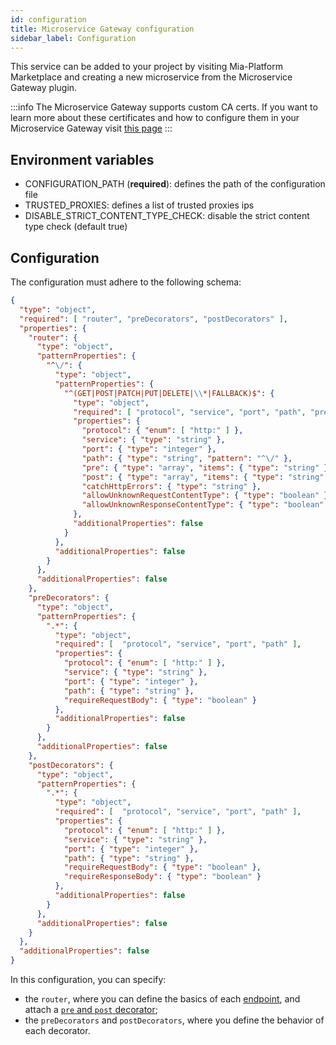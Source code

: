 ```yaml
---
id: configuration
title: Microservice Gateway configuration
sidebar_label: Configuration
---
```

This service can be added to your project by visiting Mia-Platform Marketplace and creating a new microservice from the Microservice Gateway plugin.

:::info
The Microservice Gateway supports custom CA certs. If you want to learn more about these certificates and how to configure them in your Microservice Gateway visit [this page](../../development_suite/api-console/api-design/services#provide-a-ca-certificate-to-a-custom-service)
:::

## Environment variables

- CONFIGURATION_PATH (__required__): defines the path of the configuration file
- TRUSTED_PROXIES: defines a list of trusted proxies ips
- DISABLE_STRICT_CONTENT_TYPE_CHECK: disable the strict content type check (default true)

## Configuration

The configuration must adhere to the following schema:

```json
{
  "type": "object",
  "required": [ "router", "preDecorators", "postDecorators" ],
  "properties": {
    "router": {
      "type": "object",
      "patternProperties": {
        "^\/": {
          "type": "object",
          "patternProperties": {
            "^(GET|POST|PATCH|PUT|DELETE|\\*|FALLBACK)$": {
              "type": "object",
              "required": [ "protocol", "service", "port", "path", "pre", "post" ],
              "properties": {
                "protocol": { "enum": [ "http:" ] },
                "service": { "type": "string" },
                "port": { "type": "integer" },
                "path": { "type": "string", "pattern": "^\/" },
                "pre": { "type": "array", "items": { "type": "string" } },
                "post": { "type": "array", "items": { "type": "string" } },
                "catchHttpErrors": { "type": "string" },
                "allowUnknownRequestContentType": { "type": "boolean" },
                "allowUnknownResponseContentType": { "type": "boolean" }
              },
              "additionalProperties": false
            }
          },
          "additionalProperties": false
        }
      },
      "additionalProperties": false
    },
    "preDecorators": {
      "type": "object",
      "patternProperties": {
        ".*": {
          "type": "object",
          "required": [  "protocol", "service", "port", "path" ],
          "properties": {
            "protocol": { "enum": [ "http:" ] },
            "service": { "type": "string" },
            "port": { "type": "integer" },
            "path": { "type": "string" },
            "requireRequestBody": { "type": "boolean" }
          },
          "additionalProperties": false
        }
      },
      "additionalProperties": false
    },
    "postDecorators": {
      "type": "object",
      "patternProperties": {
        ".*": {
          "type": "object",
          "required": [  "protocol", "service", "port", "path" ],
          "properties": {
            "protocol": { "enum": [ "http:" ] },
            "service": { "type": "string" },
            "port": { "type": "integer" },
            "path": { "type": "string" },
            "requireRequestBody": { "type": "boolean" },
            "requireResponseBody": { "type": "boolean" }
          },
          "additionalProperties": false
        }
      },
      "additionalProperties": false
    }
  },
  "additionalProperties": false
}
```

In this configuration, you can specify:
- the `router`, where you can define the basics of each [endpoint](../../development_suite/api-console/api-design/endpoints.md#what-is-an-endpoint),
  and attach a [`pre` and `post` decorator](./10_overview.md#pre-and-post-hooks);
- the `preDecorators` and `postDecorators`, where you define the behavior of each decorator.
